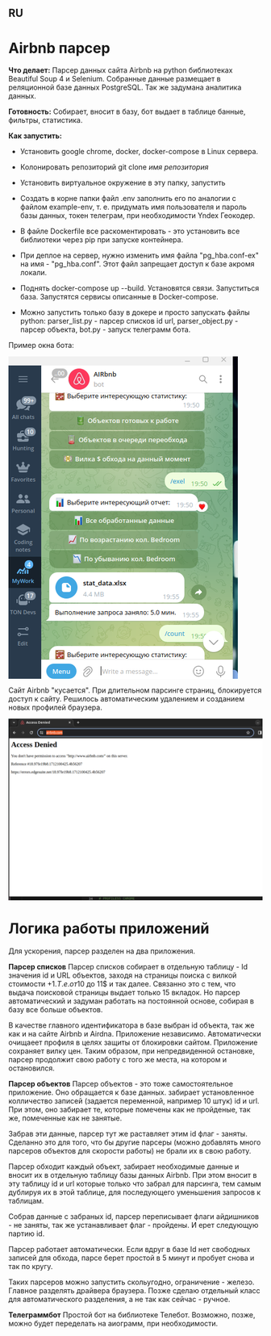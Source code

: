 ## RU

# Airbnb парсер

**Что делает:**
Парсер данных сайта Airbnb на python библиотеках Beautiful Soup 4 и Selenium. Собранные данные размещает в реляционной базе данных PostgreSQL. Так же задумана аналитика данных.

**Готовность:** 
Собирает, вносит в базу, бот выдает в таблице банные, фильтры, статистика.

**Как запустить:** 

- Установить google chrome, docker, docker-compose в Linux сервера.

- Колонировать репозиторий git clone _имя репозитория_

- Установить виртуальное окружение в эту папку, запустить

- Создать в корне папки файл .env заполнить его по аналогии с файлом example-env, т. е. придумать имя пользователя и пароль базы данных, токен телеграм, при необходимости Yndex Геокодер.

- В файле Dockerfile все раскоментировать - это установить все библиотеки через pip при запуске контейнера.

- При деплое на сервер, нужно изменить имя файла "pg_hba.conf-ex" на имя - "pg_hba.conf". Этот файл запрещает доступ к базе акромя локали.

- Поднять docker-compose up --build. Установятся связи. Запуститься база. Запустятся сервисы описанные в Docker-compose.

- Можно запустить только базу в докере и просто запускать файлы python: parser_list.py - парсер списков id  url, parser_object.py - парсер объекта, bot.py - запуск телеграмм бота.


Пример окна бота:

<img src="https://github.com/shliamb/airbnb/blob/main/img/9.png?raw=true" alt="Airbnb" width="auto" height="auto" align="top">


Сайт Airbnb "кусается". При длительном парсинге страниц, блокируется доступ к сайту. Решилось автоматическим удалением и созданием новых профилей браузера.

<img src="https://github.com/shliamb/airbnb/blob/main/img/5.png?raw=true" alt="Airbnb" width="auto" height="auto" align="top">


# Логика работы приложений

Для ускорения, парсер разделен на два приложения.

**Парсер списков**
Парсер списков собирает в отдельную таблицу - Id значения id и URL объектов, заходя на страницы поиска с вилкой стоимости +1$. Т.е. от 10$ до 11$ и так далее. Связанно это с тем, что выдача поисковой страницы выдает только 15 вкладок. Но парсер автоматический и задуман работать на постоянной основе, собирая в базу все больше объектов.

В качестве главного идентификатора в базе выбран id объекта, так же как и на сайте Airbnb и Airdna. Приложение независимо. Автоматически очищаеет профиля в целях защиты от блокировки сайтом. Приложение сохраняет вилку цен. Таким образом, при непредвиденной остановке, парсер продолжит свою работу с того же места, на котором и остановился.

**Парсер объектов**
Парсер объектов - это тоже самостоятельное приложение. Оно обращается к базе данных. забирает установленное колличество записей (задается переменной, например 10 штук) id и url. При этом, оно забирает те, которые помечены как не пройденые, так же, помеченные как не занятые.

Забрав эти данные, парсер тут же раставляет этим id флаг - заняты. Сделанно это для того, что бы другие парсеры (можно добавлять много парсеров объектов для скорости работы) не брали их в свою работу.

Парсер обходит каждый объект, забирает необходимые данные и вносит их в отдельную таблицу базы данных Airbnb. При этом вносит в эту таблицу id и url которые только что забрал для парсинга, тем самым дублируя их в этой таблице, для последующего уменьшения запросов к таблицам.

Собрав данные с забраных id, парсер переписывает флаги айдишников - не заняты, так же устанавливает флаг  - пройдены. И ерет следующую партию id. 

Парсер работает автоматически. Если вдруг в базе Id нет свободных записей для обхода, парсе берет простой в 5 минут и пробует снова и так по кругу.

Таких парсеров можно запустить скольугодно, ограничение - железо. Главное разделять драйвера браузера. Позже сделаю отдельный класс для автоматического разделения, а не так как сейчас - ручное.

**Телеграммбот**
Простой бот на библиотеке Телебот. Возможно, позже, можно будет переделать на аиограмм, при необходимости.



